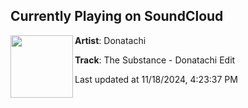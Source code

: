 ## Currently Playing on SoundCloud

[<img align="left" width="100" src="https://i1.sndcdn.com/artworks-7CHnodHQ2vZC5yxk-8OlTxQ-t500x500.png">](https://soundcloud.com/donatachi/the-substance-donatachi-edit)

**Artist**: Donatachi 

**Track**: The Substance - Donatachi Edit

Last updated at 11/18/2024, 4:23:37 PM
